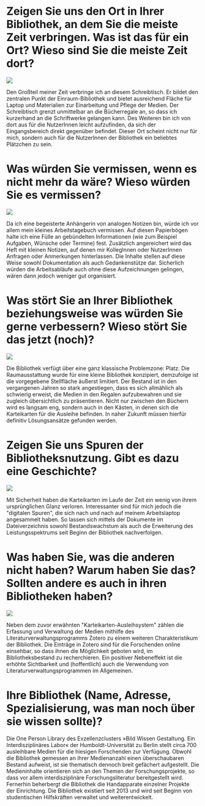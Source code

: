 Zeigen Sie uns den Ort in Ihrer Bibliothek, an dem Sie die meiste Zeit verbringen. Was ist das für ein Ort? Wieso sind Sie die meiste Zeit dort?
================================================================================================================================================

![](img/Schreibtischplatz.jpg)

Den Großteil meiner Zeit verbringe ich an diesem Schreibtisch. Er bildet
den zentralen Punkt der Einraum-Bibliothek und bietet ausreichend Fläche
für Laptop und Materialien zur Einarbeitung und Pflege der Medien. Der
Schreibtisch grenzt unmittelbar an die Bücherregale an, so dass ich
kurzerhand an die Schriftwerke gelangen kann. Des Weiteren bin ich von
dort aus für die NutzerInnen leicht aufzufinden, da sich der
Eingangsbereich direkt gegenüber befindet. Dieser Ort scheint nicht nur
für mich, sondern auch für die NutzerInnen der Bibliothek ein beliebtes
Plätzchen zu sein.

Was würden Sie vermissen, wenn es nicht mehr da wäre? Wieso würden Sie es vermissen?
====================================================================================

![](img/Notizheftchen.jpg)

Da ich eine begeisterte Anhängerin von analogen Notizen bin, würde ich
vor allem mein kleines Arbeitstagebuch vermissen. Auf diesen Papierbögen
halte ich eine Fülle an gebündelten Informationen (wie zum Beispiel
Aufgaben, Wünsche oder Termine) fest. Zusätzlich angereichert wird das
Heft mit kleinen Notizen, auf denen mir KollegInnen oder NutzerInnen
Anfragen oder Anmerkungen hinterlassen. Die Inhalte stellen auf diese
Weise sowohl Dokumentation als auch Gedankenstütze dar. Sicherlich
würden die Arbeitsabläufe auch ohne diese Aufzeichnungen gelingen, wären
dann jedoch weniger gut organisiert.

Was stört Sie an Ihrer Bibliothek beziehungsweise was würden Sie gerne verbessern? Wieso stört Sie das jetzt (noch)?
====================================================================================================================

![](img/Platzmangel.jpg)

Die Bibliothek verfügt über eine ganz klassische Problemzone: Platz. Die
Raumausstattung wurde für eine kleine Bibliothek konzipiert, demzufolge
ist die vorgegebene Stellfläche äußerst limitiert. Der Bestand ist in
den vergangenen Jahren so stark angestiegen, dass es sich allmählich als
schwierig erweist, die Medien in den Regalen aufzubewahren und sie
zugleich übersichtlich zu präsentieren. Nicht nur zwischen den Büchern
wird es langsam eng, sondern auch in den Kästen, in denen sich die
Karteikarten für die Ausleihe befinden. In naher Zukunft müssen hierfür
definitiv Lösungsansätze gefunden werden.

Zeigen Sie uns Spuren der Bibliotheksnutzung. Gibt es dazu eine Geschichte?
===========================================================================

![](img/Ordnerstruktur.jpg)

Mit Sicherheit haben die Karteikarten im Laufe der Zeit ein wenig von
ihrem ursprünglichen Glanz verloren. Interessanter sind für mich jedoch
die "digitalen Spuren", die sich nach und nach auf meinem Arbeitslaptop
angesammelt haben. So lassen sich mittels der Dokumente im
Dateiverzeichnis sowohl Bestandswachstum als auch die Erweiterung des
Leistungsspektrums seit Beginn der Bibliothek nachverfolgen.

Was haben Sie, was die anderen nicht haben? Warum haben Sie das? Sollten andere es auch in ihren Bibliotheken haben?
====================================================================================================================

![](img/KarteikartenZotero.jpg)

Neben dem zuvor erwähnten "Karteikarten-Ausleihsystem" zählen die
Erfassung und Verwaltung der Medien mithilfe des
Literaturverwaltungsprogramms Zotero zu einem weiteren Charakteristikum
der Bibliothek. Die Einträge in Zotero sind für die Forschenden online
einsehbar, so dass ihnen die Möglichkeit geboten wird, im
Bibliotheksbestand zu recherchieren. Ein positiver Nebeneffekt ist die
erhöhte Sichtbarkeit und (hoffentlich) auch die Verwendung von
Literaturverwaltungsprogrammen im Allgemeinen.

Ihre Bibliothek (Name, Adresse, Spezialisierung, was man noch über sie wissen sollte)?
======================================================================================

Die One Person Library des Exzellenzclusters »Bild Wissen Gestaltung.
Ein Interdisziplinäres Labor« der Humboldt-Universität zu Berlin stellt
circa 700 ausleihbare Medien für die hiesigen Forschenden zur Verfügung.
Obwohl die Bibliothek gemessen an ihrer Medienanzahl einen
überschaubaren Bestand aufweist, ist sie thematisch dennoch breit
gefächert aufgestellt. Die Medieninhalte orientieren sich an den Themen
der Forschungsprojekte, so dass vor allem interdisziplinäre
Forschungsliteratur bereitgestellt wird. Fernerhin beherbergt die
Bibliothek die Handapparate einzelner Projekte der Einrichtung. Die
Bibliothek existiert seit 2013 und wird seit Beginn von studentischen
Hilfskräften verwaltet und weiterentwickelt.
